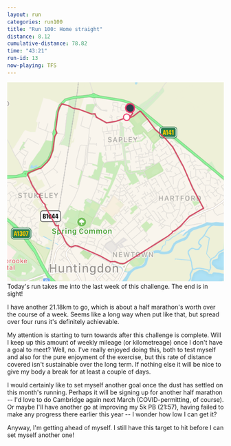 ```yaml
---
layout: run
categories: run100
title: "Run 100: Home straight"
distance: 8.12
cumulative-distance: 78.82
time: "43:21"
run-id: 13
now-playing: TFS
---
```


![A map from Fitbit of my run](/assets/images/2020-10-10/fitbit-map.png)
Today's run takes me into the last week of this challenge. The end is in sight!

I have another 21.18km to go, which is about a half marathon's worth over the course of a week. Seems like a long way when put like that, but spread over four runs it's definitely achievable.

My attention is starting to turn towards after this challenge is complete. Will I keep up this amount of weekly mileage (or kilometreage) once I don't have a goal to meet? Well, no. I've really enjoyed doing this, both to test myself and also for the pure enjoyment of the exercise, but this rate of distance covered isn't sustainable over the long term. If nothing else it will be nice to give my body a break for at least a couple of days.

I would certainly like to set myself another goal once the dust has settled on this month's running. Perhaps it will be signing up for another half marathon -- I'd love to do Cambridge again next March (COVID-permitting, of course). Or maybe I'll have another go at improving my 5k PB (21:57), having failed to make any progress there earlier this year -- I wonder how low I can get it?

Anyway, I'm getting ahead of myself. I still have this target to hit before I can set myself another one!